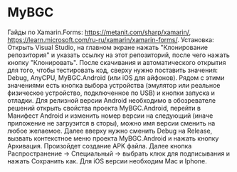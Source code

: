 # MyBGC
Гайды по Xamarin.Forms: https://metanit.com/sharp/xamarin/, https://learn.microsoft.com/ru-ru/xamarin/xamarin-forms/.
Установка: Открыть Visual Studio, на главном экране нажать "Клонирование репозитория" и указать ссылку на этот репозиторий, после чего нажать кнопку "Клонировать".
После скачивания и автоматического открытия для того, чтобы тестировать код, сверху нужно поставить значения: Debug, AnyCPU, MyBGC.Android (или iOS для айфонов). Рядом с этими значениями есть кнопка выбора устройства (эмулятор или реальное физическое устройство, подключенное по USB) и кнопки запуска и отладки.
Для релизной версии Android необходимо в обозревателе решений открыть свойства проекта MyBGC.Android, перейти в Манифест Android и изменить номер версии на следующий (иначе приложение не загрузится в сторы), можно имя версии сменить на любое желаемое. Далее вверху нужно сменить Debug на Release, вызвать контекстное меню проекта MyBGC.Android и нажать кнопку Архивация. Произойдет создание APK файла. Далее кнопка Распространение -> Специальный -> выбрать клюк для подписывания и нажать Сохранить как.
Для iOS версии необходим Mac и Iphone. 
